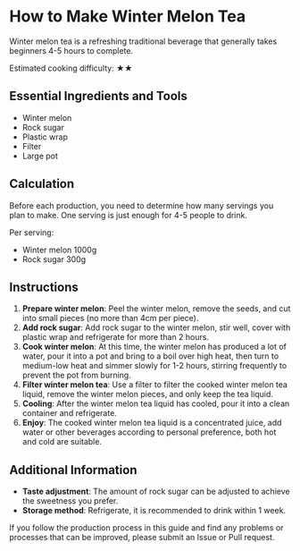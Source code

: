 # How to Make Winter Melon Tea

Winter melon tea is a refreshing traditional beverage that generally takes beginners 4-5 hours to complete.

Estimated cooking difficulty: ★★

## Essential Ingredients and Tools

- Winter melon
- Rock sugar
- Plastic wrap
- Filter
- Large pot

## Calculation

Before each production, you need to determine how many servings you plan to make. One serving is just enough for 4-5 people to drink.

Per serving:

- Winter melon 1000g
- Rock sugar 300g

## Instructions

1. **Prepare winter melon**: Peel the winter melon, remove the seeds, and cut into small pieces (no more than 4cm per piece).
2. **Add rock sugar**: Add rock sugar to the winter melon, stir well, cover with plastic wrap and refrigerate for more than 2 hours.
3. **Cook winter melon**: At this time, the winter melon has produced a lot of water, pour it into a pot and bring to a boil over high heat, then turn to medium-low heat and simmer slowly for 1-2 hours, stirring frequently to prevent the pot from burning.
4. **Filter winter melon tea**: Use a filter to filter the cooked winter melon tea liquid, remove the winter melon pieces, and only keep the tea liquid.
5. **Cooling**: After the winter melon tea liquid has cooled, pour it into a clean container and refrigerate.
6. **Enjoy**: The cooked winter melon tea liquid is a concentrated juice, add water or other beverages according to personal preference, both hot and cold are suitable.

## Additional Information

- **Taste adjustment**: The amount of rock sugar can be adjusted to achieve the sweetness you prefer.
- **Storage method**: Refrigerate, it is recommended to drink within 1 week.

If you follow the production process in this guide and find any problems or processes that can be improved, please submit an Issue or Pull request.
